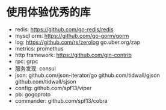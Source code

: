 # 使用体验优秀的库

* redis: https://github.com/go-redis/redis
* mysql orm: https://github.com/go-gorm/gorm
* log: https://github.com/rs/zerolog go.uber.org/zap
* metrics: promethus
* http framework: https://github.com/gin-contrib
* rpc: grpc
* 服务发现: consul
* json: github.com/json-iterator/go github.com/tidwall/gjson github.com/tidwall/sjson
* config: github.com/spf13/viper
* pb: gogoproto
* commander: github.com/spf13/cobra
